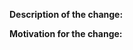 <!--

- Read the contributing guidelines https://github.com/operator-framework/operator-sdk/blob/master/CONTRIBUTING.MD
- Rebase your branch on the latest upstream master
- Add a changelog file by copying changelog/fragments/00-template.yaml 
- Link any relevant issues, PR's, or documentation
- When fixing an issue, add "Closes #<ISSUE_NUMBER>"

-->

**Description of the change:**


**Motivation for the change:**
